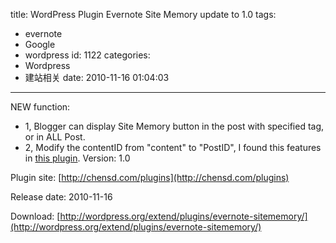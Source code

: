 title: WordPress Plugin Evernote Site Memory update to 1.0
tags:
  - evernote
  - Google
  - wordpress
id: 1122
categories:
  - Wordpress
  - 建站相关
date: 2010-11-16 01:04:03
---

NEW function:

*   1, Blogger can display Site Memory button in the post with specified tag, or in ALL Post.
*   2, Modify the contentID from "content" to "PostID", I found this features in [this plugin](http://www.slocumstudio.com/2010/09/evernote-site-memory-plugin-for-wordpress/).
Version: 1.0

Plugin site: [http://chensd.com/plugins](http://chensd.com/plugins)

Release date: 2010-11-16

Download: [http://wordpress.org/extend/plugins/evernote-sitememory/](http://wordpress.org/extend/plugins/evernote-sitememory/)